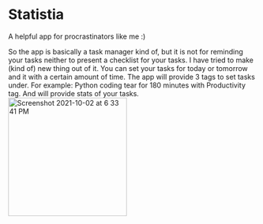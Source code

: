 # Statistia
A helpful app for procrastinators like me :)


So the app is basically a task manager kind of, but it is not for reminding your tasks neither to present a checklist for your tasks.
I have tried to make (kind of) new thing out of it. 
You can set your tasks for today or tomorrow and it with a certain amount of time. The app will provide 3 tags to set tasks under.
For example: Python coding tear for 180 minutes with Productivity tag.
And will provide stats of your tasks.
<img width="240" alt="Screenshot 2021-10-02 at 6 33 41 PM" src="https://user-images.githubusercontent.com/71546884/135717475-39382527-3f52-4098-9b24-958518c86aff.png">
